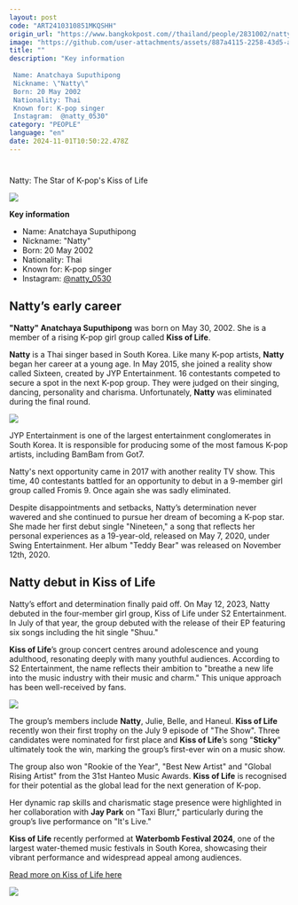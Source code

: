 ```yaml
---
layout: post
code: "ART2410310851MKQSHH"
origin_url: "https://www.bangkokpost.com//thailand/people/2831002/natty-the-star-of-k-pops-kiss-of-life"
image: "https://github.com/user-attachments/assets/887a4115-2258-43d5-a689-94a77962059f"
title: ""
description: "Key information  
 
 Name: Anatchaya Suputhipong 
 Nickname: \"Natty\" 
 Born: 20 May 2002 
 Nationality: Thai 
 Known for: K-pop singer 
 Instagram:  @natty_0530"
category: "PEOPLE"
language: "en"
date: 2024-11-01T10:50:22.478Z
---
```


# 

Natty: The Star of K-pop's Kiss of Life

![](https://static.bangkokpost.com/media/content/20240717/c1_2831002_240717164015.jpg)

**Key information** 

*   Name: Anatchaya Suputhipong 
*   Nickname: "Natty"
*   Born: 20 May 2002 
*   Nationality: Thai 
*   Known for: K-pop singer 
*   Instagram: [@natty\_0530](https://www.instagram.com/natty_0530/?hl=en)

Natty’s early career 
---------------------

**"Natty" Anatchaya Suputhipong** was born on May 30, 2002. She is a member of a rising K-pop girl group called **Kiss of Life**.  

**Natty** is a Thai singer based in South Korea. Like many K-pop artists, **Natty** began her career at a young age. In May 2015, she joined a reality show called Sixteen, created by JYP Entertainment. 16 contestants competed to secure a spot in the next K-pop group. They were judged on their singing, dancing, personality and charisma. Unfortunately, **Natty** was eliminated during the final round. 

![](https://github.com/user-attachments/assets/4f6ca8cd-678b-4802-9b52-469583a89ec3)

JYP Entertainment is one of the largest entertainment conglomerates in South Korea. It is responsible for producing some of the most famous K-pop artists, including BamBam from Got7.   

Natty's next opportunity came in 2017 with another reality TV show. This time, 40 contestants battled for an opportunity to debut in a 9-member girl group called Fromis 9. Once again she was sadly eliminated.   

Despite disappointments and setbacks, Natty’s determination never wavered and she continued to pursue her dream of becoming a K-pop star. She made her first debut single "Nineteen," a song that reflects her personal experiences as a 19-year-old, released on May 7, 2020, under Swing Entertainment. Her album "Teddy Bear" was released on November 12th, 2020. 

Natty debut in Kiss of Life 
----------------------------

Natty’s effort and determination finally paid off. On May 12, 2023, Natty debuted in the four-member girl group, Kiss of Life under S2 Entertainment. In July of that year, the group debuted with the release of their EP featuring six songs including the hit single "Shuu." 

**Kiss of Life**’s group concert centres around adolescence and young adulthood, resonating deeply with many youthful audiences. According to S2 Entertainment, the name reflects their ambition to "breathe a new life into the music industry with their music and charm." This unique approach has been well-received by fans. 

![](https://static.bangkokpost.com/media/content/20240717/5209087.jpg)

The group’s members include **Natty**, Julie, Belle, and Haneul. **Kiss of Life** recently won their first trophy on the July 9 episode of "The Show". Three candidates were nominated for first place and **Kiss of Life**’s song "**Sticky**" ultimately took the win, marking the group’s first-ever win on a music show. 

The group also won "Rookie of the Year", "Best New Artist" and "Global Rising Artist" from the 31st Hanteo Music Awards. **Kiss of Life** is recognised for their potential as the global lead for the next generation of K-pop. 

Her dynamic rap skills and charismatic stage presence were highlighted in her collaboration with **Jay Park** on "Taxi Blurr," particularly during the group’s live performance on "It's Live."

**Kiss of Life** recently performed at **Waterbomb Festival 2024**, one of the largest water-themed music festivals in South Korea, showcasing their vibrant performance and widespread appeal among audiences.  

[Read more on Kiss of Life here](https://www.bangkokpost.com/life/arts-and-entertainment/2746598/kiss-of-life-to-meet-fans-at-central)

![](https://github.com/user-attachments/assets/539fd2fc-1e42-45da-8971-e4a48b266f3a)
